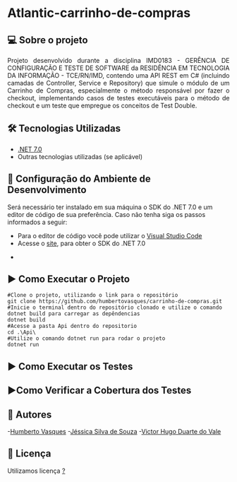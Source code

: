 # Atlantic-carrinho-de-compras
## 💻 Sobre o projeto
<p align="justify"> Projeto desenvolvido durante a disciplina IMD0183 - GERÊNCIA DE CONFIGURAÇÃO E TESTE DE SOFTWARE da RESIDÊNCIA EM TECNOLOGIA DA INFORMAÇÃO - TCE/RN/IMD, contendo uma API REST em C# (incluindo camadas de Controller, Service e Repository) que simule o módulo de um Carrinho de Compras, especialmente o método responsável por fazer o checkout, implementando casos de testes executáveis para o método de checkout e um teste que empregue os conceitos de Test Double.
</p>

## 🛠️ Tecnologias Utilizadas
- [.NET 7.0](https://dotnet.microsoft.com/en-us/download/dotnet/7.0) 
- Outras tecnologias utilizadas (se aplicável)

## 🔎 Configuração do Ambiente de Desenvolvimento
Será necessário ter instalado em sua máquina o SDK do .NET 7.0 e um editor de código de sua preferência. Caso não tenha siga os passos informados a seguir:

- Para o editor de código você pode utilizar o [Visual Studio Code](https://code.visualstudio.com/download)
- Acesse o [site](https://dotnet.microsoft.com/en-us/download/dotnet/7.0),  para obter o SDK do .NET 7.0
-
  ```shell
 
  ```

## ▶️ Como Executar o Projeto

```shell
#Clone o projeto, utilizando o link para o repositório 
git clone https://github.com/humbertovasques/carrinho-de-compras.git
#Inicie o terminal dentro do repositório clonado e utilize o comando dotnet build para carregar as depêndencias
dotnet build
#Acesse a pasta Api dentro do repositorio 
cd .\Api\
#Utilize o comando dotnet run para rodar o projeto
dotnet run
```

## ▶️ Como Executar os Testes


## ▶️Como Verificar a Cobertura dos Testes


## 🤝 Autores

-[Humberto Vasques](https://github.com/humbertovasques)
-[Jéssica Silva de Souza](https://github.com/jessicadsz)
-[Victor Hugo Duarte do Vale](https://github.com/victorhdv)

## 📜 Licença
 Utilizamos licença [?]()

